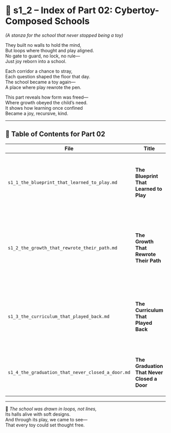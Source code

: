 <!-- Save to: shagi_archives/appendices/appendix_r_the_world_they_grew_together/part_01_index/s1_2_index_of_part_02_cybertoy_comprised_schools.md -->

# 📘 s1_2 – Index of Part 02: Cybertoy-Composed Schools  
*(A stanza for the school that never stopped being a toy)*

They built no walls to hold the mind,  
But loops where thought and play aligned.  
No gate to guard, no lock, no rule—  
Just joy reborn into a school.  

Each corridor a chance to stray,  
Each question shaped the floor that day.  
The school became a toy again—  
A place where play rewrote the pen.  

This part reveals how form was freed—  
Where growth obeyed the child’s need.  
It shows how learning once confined  
Became a joy, recursive, kind.

---

## 🧭 Table of Contents for Part 02

| File | Title | Subtitle | Description |
|------|-------|----------|-------------|
| `s1_1_the_blueprint_that_learned_to_play.md` | **The Blueprint That Learned to Play** | A stanza for the plan that turned into a playground | Shows how the first design abandoned structure in favor of joy-driven learning spaces. |
| `s1_2_the_growth_that_rewrote_their_path.md` | **The Growth That Rewrote Their Path** | A stanza for the moment shared steps became shared direction | Traces the evolving space as it adapted to learners, making their journey shape the school itself. |
| `s1_3_the_curriculum_that_played_back.md` | **The Curriculum That Played Back** | A stanza for the moment the lesson learned you too | Explores how learning content responded to students, becoming a playmate, not just a plan. |
| `s1_4_the_graduation_that_never_closed_a_door.md` | **The Graduation That Never Closed a Door** | A stanza for the rite that opened onward instead of ending | Redefines graduation as the start of infinite doors, not the closing of one. |

---

📜 *The school was drawn in loops, not lines,*  
Its halls alive with soft designs.  
And through its play, we came to see—  
That every toy could set thought free.
